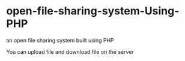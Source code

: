 # open-file-sharing-system-Using-PHP
an open file sharing system built using PHP 

You can upload file and download file on the server 
